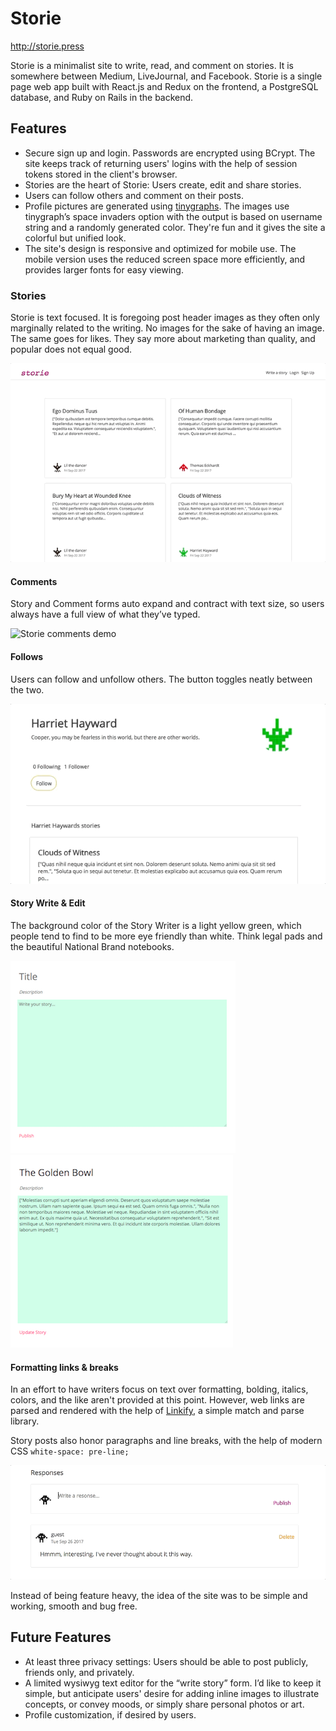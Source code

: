 # Storie

http://storie.press

Storie is a minimalist site to write, read, and comment on stories. It is somewhere between Medium, LiveJournal, and Facebook. Storie is a single page web app built with React.js and Redux on the frontend, a PostgreSQL database, and Ruby on Rails in the backend.

## Features
* Secure sign up and login. Passwords are encrypted using BCrypt. The site keeps track of returning users' logins with the help of session tokens stored in the client's browser.
* Stories are the heart of Storie: Users create, edit and share stories.
* Users can follow others and comment on their posts.
* Profile pictures are generated using [tinygraphs](https://github.com/taironas/tinygraphs). The images use tinygraph’s space invaders option with the output is based on username string and a randomly generated color. They're fun and it gives the site a colorful but unified look.
* The site's design is responsive and optimized for mobile use. The mobile version uses the reduced screen space more efficiently, and provides larger fonts for easy viewing.

### Stories
Storie is text focused. It is foregoing post header images as they often only marginally related to the writing. No images for the sake of having an image. The same goes for likes. They say more about marketing than quality, and popular does not equal good.

![Storie main page and login](docs/readme_images/main_page_login.gif)

#### Comments
Story and Comment forms auto expand and contract with text size, so users always have a full view of what they’ve typed.

![Storie comments demo](docs/readme_images/comments.gif)

#### Follows
Users can follow and unfollow others. The button toggles neatly between the two.

![Storie follows](docs/readme_images/follow.gif)

#### Story Write & Edit
The background color of the Story Writer is a light yellow green, which people tend to find to be more eye friendly than white. Think legal pads and the beautiful National Brand notebooks.

![Storie write](docs/readme_images/write_story_small.png) ![Storie edit](docs/readme_images/edit_story_small.png)

#### Formatting links & breaks
In an effort to have writers focus on text over formatting, bolding, italics, colors, and the like aren't provided at this point. However, web links are parsed and rendered with the help of [Linkify](https://github.com/tasti/react-linkify/), a simple match and parse library.

Story posts also honor paragraphs and line breaks, with the help of modern CSS `white-space: pre-line;`

![Storie links demo](docs/readme_images/links.gif)

Instead of being feature heavy, the idea of the site was to be simple and working, smooth and bug free.

## Future Features
* At least three privacy settings: Users should be able to post publicly, friends only, and privately.
* A limited wysiwyg text editor for the “write story” form. I’d like to keep it simple, but anticipate users' desire for adding inline images to illustrate concepts, or convey moods, or simply share personal photos or art.
* Profile customization, if desired by users.
